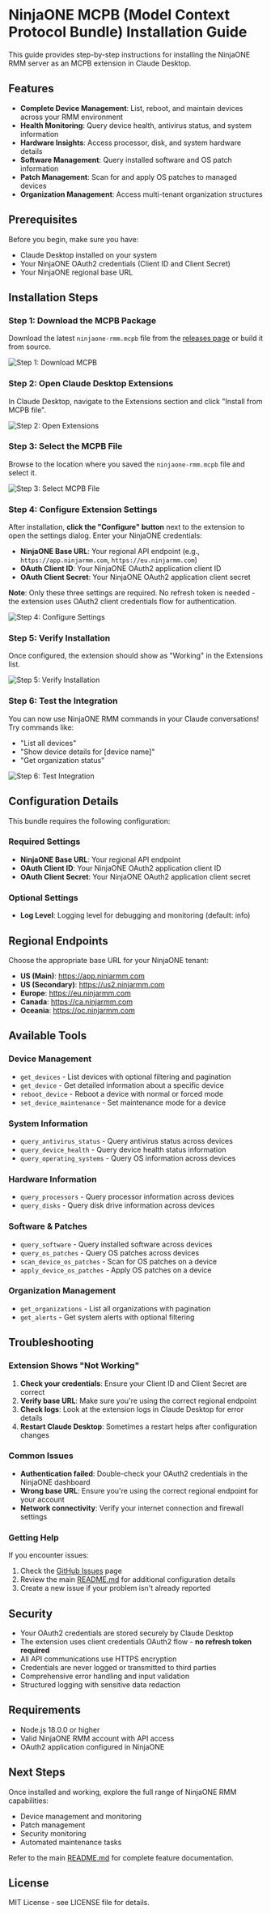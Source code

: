 # NinjaONE MCPB (Model Context Protocol Bundle) Installation Guide

This guide provides step-by-step instructions for installing the NinjaONE RMM server as an MCPB extension in Claude Desktop.

## Features

- **Complete Device Management**: List, reboot, and maintain devices across your RMM environment
- **Health Monitoring**: Query device health, antivirus status, and system information
- **Hardware Insights**: Access processor, disk, and system hardware details
- **Software Management**: Query installed software and OS patch information
- **Patch Management**: Scan for and apply OS patches to managed devices
- **Organization Management**: Access multi-tenant organization structures

## Prerequisites

Before you begin, make sure you have:
- Claude Desktop installed on your system
- Your NinjaONE OAuth2 credentials (Client ID and Client Secret)
- Your NinjaONE regional base URL

## Installation Steps

### Step 1: Download the MCPB Package

Download the latest `ninjaone-rmm.mcpb` file from the [releases page](https://github.com/Lungshot/NinjaOneMCP/releases) or build it from source.

![Step 1: Download MCPB](docs/images/mcpb-step1.png)

### Step 2: Open Claude Desktop Extensions

In Claude Desktop, navigate to the Extensions section and click "Install from MCPB file".

![Step 2: Open Extensions](docs/images/mcpb-step2.png)

### Step 3: Select the MCPB File

Browse to the location where you saved the `ninjaone-rmm.mcpb` file and select it.

![Step 3: Select MCPB File](docs/images/mcpb-step3.png)

### Step 4: Configure Extension Settings

After installation, **click the "Configure" button** next to the extension to open the settings dialog. Enter your NinjaONE credentials:

- **NinjaONE Base URL**: Your regional API endpoint (e.g., `https://app.ninjarmm.com`, `https://eu.ninjarmm.com`)
- **OAuth Client ID**: Your NinjaONE OAuth2 application client ID
- **OAuth Client Secret**: Your NinjaONE OAuth2 application client secret

**Note**: Only these three settings are required. No refresh token is needed - the extension uses OAuth2 client credentials flow for authentication.

![Step 4: Configure Settings](docs/images/mcpb-step4.png)

### Step 5: Verify Installation

Once configured, the extension should show as "Working" in the Extensions list.

![Step 5: Verify Installation](docs/images/mcpb-step5.png)

### Step 6: Test the Integration

You can now use NinjaONE RMM commands in your Claude conversations! Try commands like:
- "List all devices"
- "Show device details for [device name]"
- "Get organization status"

![Step 6: Test Integration](docs/images/mcpb-step6.png)

## Configuration Details

This bundle requires the following configuration:

### Required Settings

- **NinjaONE Base URL**: Your regional API endpoint
- **OAuth Client ID**: Your NinjaONE OAuth2 application client ID
- **OAuth Client Secret**: Your NinjaONE OAuth2 application client secret

### Optional Settings

- **Log Level**: Logging level for debugging and monitoring (default: info)

## Regional Endpoints

Choose the appropriate base URL for your NinjaONE tenant:

- **US (Main)**: https://app.ninjarmm.com
- **US (Secondary)**: https://us2.ninjarmm.com
- **Europe**: https://eu.ninjarmm.com
- **Canada**: https://ca.ninjarmm.com
- **Oceania**: https://oc.ninjarmm.com

## Available Tools

### Device Management
- `get_devices` - List devices with optional filtering and pagination
- `get_device` - Get detailed information about a specific device
- `reboot_device` - Reboot a device with normal or forced mode
- `set_device_maintenance` - Set maintenance mode for a device

### System Information
- `query_antivirus_status` - Query antivirus status across devices
- `query_device_health` - Query device health status information
- `query_operating_systems` - Query OS information across devices

### Hardware Information
- `query_processors` - Query processor information across devices
- `query_disks` - Query disk drive information across devices

### Software & Patches
- `query_software` - Query installed software across devices
- `query_os_patches` - Query OS patches across devices
- `scan_device_os_patches` - Scan for OS patches on a device
- `apply_device_os_patches` - Apply OS patches on a device

### Organization Management
- `get_organizations` - List all organizations with pagination
- `get_alerts` - Get system alerts with optional filtering

## Troubleshooting

### Extension Shows "Not Working"

1. **Check your credentials**: Ensure your Client ID and Client Secret are correct
2. **Verify base URL**: Make sure you're using the correct regional endpoint
3. **Check logs**: Look at the extension logs in Claude Desktop for error details
4. **Restart Claude Desktop**: Sometimes a restart helps after configuration changes

### Common Issues

- **Authentication failed**: Double-check your OAuth2 credentials in the NinjaONE dashboard
- **Wrong base URL**: Ensure you're using the correct regional endpoint for your account
- **Network connectivity**: Verify your internet connection and firewall settings

### Getting Help

If you encounter issues:
1. Check the [GitHub Issues](https://github.com/Lungshot/NinjaOneMCP/issues) page
2. Review the main [README.md](README.md) for additional configuration details
3. Create a new issue if your problem isn't already reported

## Security

- Your OAuth2 credentials are stored securely by Claude Desktop
- The extension uses client credentials OAuth2 flow - **no refresh token required**
- All API communications use HTTPS encryption
- Credentials are never logged or transmitted to third parties
- Comprehensive error handling and input validation
- Structured logging with sensitive data redaction

## Requirements

- Node.js 18.0.0 or higher
- Valid NinjaONE RMM account with API access
- OAuth2 application configured in NinjaONE

## Next Steps

Once installed and working, explore the full range of NinjaONE RMM capabilities:
- Device management and monitoring
- Patch management
- Security monitoring
- Automated maintenance tasks

Refer to the main [README.md](README.md) for complete feature documentation.

## License

MIT License - see LICENSE file for details.